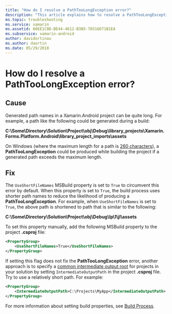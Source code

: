 ```yaml
---
title: "How do I resolve a PathTooLongException error?"
description: "This article explains how to resolve a PathTooLongException that may occur while building an app."
ms.topic: troubleshooting
ms.service: xamarin
ms.assetid: 60EE1C8D-BE44-4612-B3B5-70316D71B1EA
ms.subservice: xamarin-android
author: davidortinau
ms.author: daortin
ms.date: 05/29/2018
---
```


# How do I resolve a PathTooLongException error?

## Cause

Generated path names in a Xamarin.Android project can be quite long.
For example, a path like the following could be generated during a
build:

**C:\\Some\\Directory\\Solution\\Project\\obj\\Debug\\__library_projects__\\Xamarin.Forms.Platform.Android\\library_project_imports\\assets**

On Windows (where the maximum length for a path is
[260 characters](/windows/win32/fileio/naming-a-file)),
a **PathTooLongException** could be produced while building the
project if a generated path exceeds the maximum length. 

## Fix

The `UseShortFileNames` MSBuild
property is set to `True` to circumvent this error by default. When this property is set
to `True`, the build process uses shorter path
names to reduce the likelihood of producing a **PathTooLongException**.
For example, when `UseShortFileNames` is set to `True`, the above path
is shortened to path that is similar to the following:

**C:\\Some\\Directory\\Solution\\Project\\obj\\Debug\\lp\\1\\jl\\assets**

To set this property manually, add the following MSBuild property to the
project **.csproj** file:

```xml
<PropertyGroup>
    <UseShortFileNames>True</UseShortFileNames>
</PropertyGroup>
```

If setting this flag does not fix the **PathTooLongException** error,
another approach is to specify a
[common intermediate output root](/archive/blogs/kirillosenkov/using-a-common-intermediate-and-output-directory-for-your-solution)
for projects in your solution by setting `IntermediateOutputPath` in
the project **.csproj** file. Try to use a relatively short path. For
example:

```xml
<PropertyGroup>
    <IntermediateOutputPath>C:\Projects\MyApp</IntermediateOutputPath>
</PropertyGroup>
```

For more information about setting build properties, see
[Build Process](~/android/deploy-test/building-apps/build-process.md).